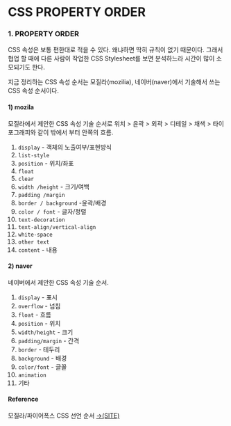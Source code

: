 # CSS PROPERTY ORDER

### 1. PROPERTY ORDER

CSS 속성은 보통 편한대로 적을 수 있다. 왜냐하면 딱히 규칙이 없기 때문이다. 그래서 협업 할 때에 다른 사람이 작업한 CSS Stylesheet를 보면 분석하느라 시간이 많이 소모되기도 한다. 

지금 정리하는 CSS 속성 순서는 모질라\(mozilia\), 네이버\(naver\)에서 기술해서 쓰는 CSS 속성 순서이다.

#### 1\) mozila

모질라에서 제안한 CSS 속성 기술 순서로 위치 &gt; 윤곽 &gt; 외곽 &gt; 디테일 &gt; 채색 &gt; 타이포그래피와 같이 밖에서 부터 안쪽의 흐름.

1. `display` - 객체의 노출여부/표현방식
2. `list-style`
3. `position` - 위치/좌표
4. `float`
5. `clear` 
6. `width /height` - 크기/여백
7. `padding /margin`
8. `border / background` -윤곽/배경
9. `color / font` - 글자/정렬
10. `text-decoration`
11. `text-align/vertical-align`
12. `white-space`
13. `other text`
14. `content` - 내용

#### 2\) naver

네이버에서 제안한 CSS 속성 기술 순서.

1. `display` - 표시
2. `overflow` - 넘침
3. `float` - 흐름
4. `position` - 위치
5. `width/height` - 크기
6. `padding/margin` - 간격
7. `border` - 테두리
8. `background` - 배경
9. `color/font` - 글꼴
10. `animation`
11. 기타

####  Reference

모질라/파이어폭스  CSS 선언 순서 [→\(SITE\)](https://jsunnylab.tistory.com/32)



